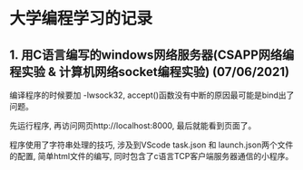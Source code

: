 # 大学编程学习的记录

## 1. 用C语言编写的windows网络服务器(CSAPP网络编程实验 & 计算机网络socket编程实验) (07/06/2021)

编译程序的时候要加 -lwsock32, accept()函数没有中断的原因最可能是bind出了问题。

先运行程序, 再访问网页<a herf = http://localhost:8000>http://localhost:8000, 最后就能看到页面了。

程序使用了字符串处理的技巧, 涉及到VScode task.json 和 launch.json两个文件的配置, 简单html文件的编写, 同时包含了c语言TCP客户端服务器通信的小程序。